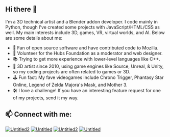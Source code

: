 ## Hi there 👋

I'm a 3D technical artist and a Blender addon developer. I code mainly in Python, though I've created some projects with JavaScript/HTML/CSS as well. My main interests include 3D, games, VR, virtual worlds, and AI. Below are some details about me:

- 🔭 Fan of open source software and have contributed code to Mozilla.
- 🤝 Volunteer for the Hubs Foundation as a moderator and web designer.
- 📚 Trying to get more experience with lower-level languages like C++.
- 🪩 3D artist since 2010, using game engines like Source, Unreal, & Unity, so my coding projects are often related to games or 3D.
- 🕹️ Fun fact: My fave videogames include Chrono Trigger, Phantasy Star Online, Legend of Zelda Majora's Mask, and Mother 3.
- 🛠️ I love a challenge! If you have an interesting feature request for one of my projects, send it my way.

## 📫 Connect with me:
<a href="https://www.youtube.com/@theanine3D">![Untitled2](https://github.com/user-attachments/assets/6206bc88-c764-47f4-a6ac-8c236e1824fb)</a>
<a href="https://bsky.app/profile/theanine3d.bsky.social">![Untitled](https://github.com/user-attachments/assets/5b0e9123-788d-49ef-a29e-d44cb985cd87)</a>
<a href="https://www.theanine3d.com/">![Untitled2](https://github.com/user-attachments/assets/a3d964fe-7bef-4d5f-b98d-c744cb1cfb9d)</a>
<a href="https://discord.gg/43ggeGC8A8">![Untitled](https://github.com/user-attachments/assets/83fd4047-3d7d-4ffd-814f-244152e969d3)</a>

<!--
**theanine3D/theanine3D** is a ✨ _special_ ✨ repository because its `README.md` (this file) appears on your GitHub profile.

Here are some ideas to get you started:

- 🔭 I’m currently working on ...
- 🌱 I’m currently learning ...
- 👯 I’m looking to collaborate on ...
- 🤔 I’m looking for help with ...
- 💬 Ask me about ...
- 📫 How to reach me: ...
- 😄 Pronouns: ...
- ⚡ Fun fact: ...
-->

